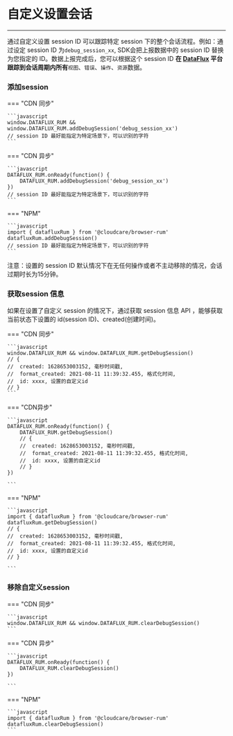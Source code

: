 # 自定义设置会话
---


通过自定义设置 session ID 可以跟踪特定 session 下的整个会话流程。例如：通过设定 session ID 为`debug_session_xx`, SDK会把上报数据中的 session ID 替换为您指定的 ID。数据上报完成后，您可以根据这个 session ID **在 **[DataFlux](https://console.dataflux.cn)** 平台跟踪到会话周期内所有**`视图`、`错误`、`操作`、`资源`数据。

### 添加session

=== "CDN 同步"

    ```javascript
    window.DATAFLUX_RUM && window.DATAFLUX_RUM.addDebugSession('debug_session_xx') 
    // session ID 最好能指定为特定场景下，可以识别的字符
    ```

=== "CDN 异步"

    ```javascript
    DATAFLUX_RUM.onReady(function() {
        DATAFLUX_RUM.addDebugSession('debug_session_xx') 
    })
    // session ID 最好能指定为特定场景下，可以识别的字符
    ```

=== "NPM"

    ```javascript
    import { datafluxRum } from '@cloudcare/browser-rum'
    datafluxRum.addDebugSession()
    // session ID 最好能指定为特定场景下，可以识别的字符
    ```

注意：设置的 session ID 默认情况下在无任何操作或者不主动移除的情况，会话过期时长为15分钟。 

### 获取session 信息

如果在设置了自定义 session 的情况下，通过获取 session 信息 API ，能够获取当前状态下设置的 id(session ID)、created(创建时间)。

=== "CDN 同步"

    ```javascript
    window.DATAFLUX_RUM && window.DATAFLUX_RUM.getDebugSession() 
    // {
    //	created: 1628653003152, 毫秒时间戳,
    //  format_created: 2021-08-11 11:39:32.455, 格式化时间,
    //  id: xxxx, 设置的自定义id
    // }
    ```

=== "CDN异步"

    ```javascript
    DATAFLUX_RUM.onReady(function() {
        DATAFLUX_RUM.getDebugSession() 
        // {
        //	created: 1628653003152, 毫秒时间戳,
        //  format_created: 2021-08-11 11:39:32.455, 格式化时间,
        //  id: xxxx, 设置的自定义id
        // }
    })

    ```

=== "NPM"

    ```javascript
    import { datafluxRum } from '@cloudcare/browser-rum'
    datafluxRum.getDebugSession()
    // {
    //	created: 1628653003152, 毫秒时间戳,
    //  format_created: 2021-08-11 11:39:32.455, 格式化时间,
    //  id: xxxx, 设置的自定义id
    // }

    ```

### 移除自定义session
=== "CDN 同步"

    ```javascript
    window.DATAFLUX_RUM && window.DATAFLUX_RUM.clearDebugSession() 
    ```

=== "CDN 异步"

    ```javascript
    DATAFLUX_RUM.onReady(function() {
        DATAFLUX_RUM.clearDebugSession() 
    })

    ```

=== "NPM"

    ```javascript
    import { datafluxRum } from '@cloudcare/browser-rum'
    datafluxRum.clearDebugSession()
    ```
